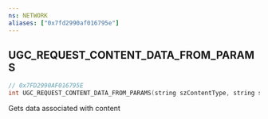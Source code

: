 ```yaml
---
ns: NETWORK
aliases: ["0x7fd2990af016795e"]
---
```

## UGC_REQUEST_CONTENT_DATA_FROM_PARAMS

```c
// 0x7FD2990AF016795E
int UGC_REQUEST_CONTENT_DATA_FROM_PARAMS(string szContentType, string szContentID, int nFileID, int nFileVersion, int nLanguage);
```

Gets data associated with content

